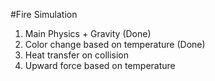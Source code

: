 #Fire Simulation

1. Main Physics + Gravity (Done)
2. Color change based on temperature (Done)
3. Heat transfer on collision
4. Upward force based on temperature

